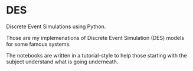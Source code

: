 # DES
Discrete Event Simulations using Python.  

Those are my implemenations of Discrete Event Simulation (DES) models for some famous systems.  

The notebooks are written in a tutorial-style to help those starting with the subject understand what is going underneath.
